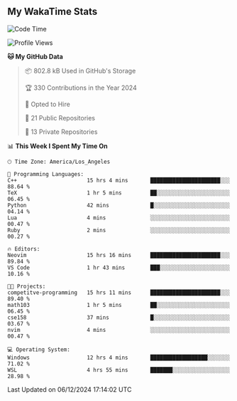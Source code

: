 ## My WakaTime Stats
<!--START_SECTION:waka-->
![Code Time](http://img.shields.io/badge/Code%20Time-187%20hrs%2033%20mins-blue)

![Profile Views](http://img.shields.io/badge/Profile%20Views-0-blue)

**🐱 My GitHub Data** 

> 📦 802.8 kB Used in GitHub's Storage 
 > 
> 🏆 330 Contributions in the Year 2024
 > 
> 💼 Opted to Hire
 > 
> 📜 21 Public Repositories 
 > 
> 🔑 13 Private Repositories 
 > 
📊 **This Week I Spent My Time On** 

```text
🕑︎ Time Zone: America/Los_Angeles

💬 Programming Languages: 
C++                      15 hrs 4 mins       ██████████████████████░░░   88.64 % 
TeX                      1 hr 5 mins         ██░░░░░░░░░░░░░░░░░░░░░░░   06.45 % 
Python                   42 mins             █░░░░░░░░░░░░░░░░░░░░░░░░   04.14 % 
Lua                      4 mins              ░░░░░░░░░░░░░░░░░░░░░░░░░   00.47 % 
Ruby                     2 mins              ░░░░░░░░░░░░░░░░░░░░░░░░░   00.27 % 

🔥 Editors: 
Neovim                   15 hrs 16 mins      ██████████████████████░░░   89.84 % 
VS Code                  1 hr 43 mins        ███░░░░░░░░░░░░░░░░░░░░░░   10.16 % 

🐱‍💻 Projects: 
competitve-programming   15 hrs 11 mins      ██████████████████████░░░   89.40 % 
math103                  1 hr 5 mins         ██░░░░░░░░░░░░░░░░░░░░░░░   06.45 % 
cse158                   37 mins             █░░░░░░░░░░░░░░░░░░░░░░░░   03.67 % 
nvim                     4 mins              ░░░░░░░░░░░░░░░░░░░░░░░░░   00.47 % 

💻 Operating System: 
Windows                  12 hrs 4 mins       ██████████████████░░░░░░░   71.02 % 
WSL                      4 hrs 55 mins       ███████░░░░░░░░░░░░░░░░░░   28.98 % 
```


 Last Updated on 06/12/2024 17:14:02 UTC
<!--END_SECTION:waka-->
